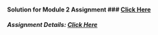 #### Solution for Module 2 Assignment ### [Click Here](https://l1m05.github.io/Coursera-Web-Dev-Solutions/Peer_Assignments/Module-2/index.html)


##### Assignment Details: [Click Here](https://github.com/jhu-ep-coursera/fullstack-course4/blob/master/assignments/assignment2/Assignment-2.md)

